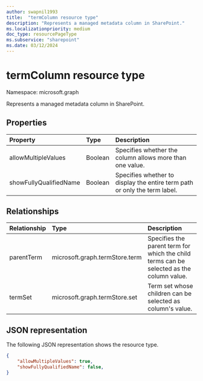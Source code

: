 ```yaml
---
author: swapnil1993
title:  "termColumn resource type"
description: "Represents a managed metadata column in SharePoint."
ms.localizationpriority: medium
doc_type: resourcePageType
ms.subservice: "sharepoint"
ms.date: 03/12/2024
---
```

# termColumn resource type

Namespace: microsoft.graph

Represents a managed metadata column in SharePoint.

## Properties

| Property | Type   | Description|
|:--------------|:-------|:----------------------------------------------------|
| allowMultipleValues | Boolean | Specifies whether the column allows more than one value.|
| showFullyQualifiedName | Boolean | Specifies whether to display the entire term path or only the term label.  |

## Relationships

| Relationship   | Type                      | Description
|:----------------|:--------------------------|:-------------------------------
| parentTerm     | microsoft.graph.termStore.term | Specifies the parent term for which the child terms can be selected as the column value.
| termSet      | microsoft.graph.termStore.set | Term set whose children can be selected as column's value. 

## JSON representation

The following JSON representation shows the resource type.
<!-- { "blockType": "resource", "@odata.type": "microsoft.graph.termColumn" } -->

```json
{
    "allowMultipleValues": true,
    "showFullyQualifiedName": false,
}
```

